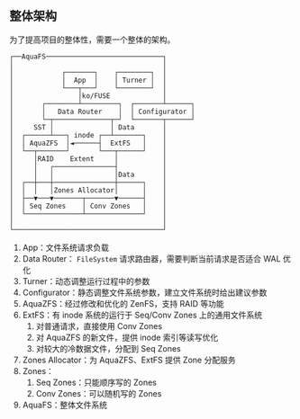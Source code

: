## 整体架构

为了提高项目的整体性，需要一个整体的架构。

```
┌──AquaFS─────────────────────────────┐
│                                     │
│            ┌───────┐    ┌────────┐  │
│            │  App  │    │ Turner │  │
│            └───┬───┘    └────────┘  │
│                │ko/FUSE             │
│       ┌────────┴─────────┐  ┌───────┴──────┐
│       │   Data Router    │  │ Configurator │
│       └─┬──────────────┬─┘  └───────┬──────┘
│     SST │              │ Data       │
│  ┌──────┴───┐ inode ┌──┴───────┐    │
│  │ AquaZFS  │◄──────┤  ExtFS   │    │
│  └──┬───────┘       └───┬──────┘    │
│     │RAID    Extent     │           │
│     │   ┌───────────────┤           │
│     │   │               │Data       │
│  ┌──┼───┼───────────────┼──────┐    │
│  │  │   │Zones Allocator│      │    │
│  ├──▼───▼───────┬───────▼──────┤    │
│  │ Seq Zones    │ Conv Zones   │    │
│  └──────────────┴──────────────┘    │
│                                     │
└─────────────────────────────────────┘
```

1. App：文件系统请求负载
2. Data Router： `FileSystem` 请求路由器，需要判断当前请求是否适合 WAL 优化
3. Turner：动态调整运行过程中的参数
4. Configurator：静态调整文件系统参数，建立文件系统时给出建议参数
5. AquaZFS：经过修改和优化的 ZenFS，支持 RAID 等功能
6. ExtFS：有 inode 系统的运行于 Seq/Conv Zones 上的通用文件系统
   1. 对普通请求，直接使用 Conv Zones
   2. 对 AquaZFS 的新文件，提供 inode 索引等读写优化
   3. 对较大的冷数据文件，分配到 Seq Zones
7. Zones Allocator：为 AquaZFS、ExtFS 提供 Zone 分配服务
8. Zones：
   1. Seq Zones：只能顺序写的 Zones
   2. Conv Zones：可以随机写的 Zones
9. AquaFS：整体文件系统

